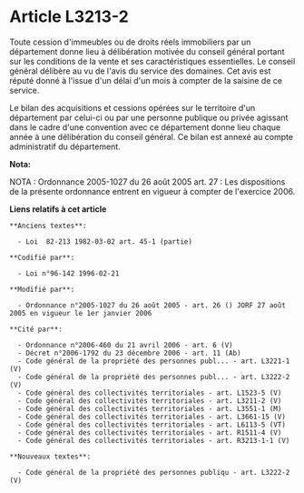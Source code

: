 # Article L3213-2

Toute cession d'immeubles ou de droits réels immobiliers par un département donne lieu à délibération motivée du conseil
général portant sur les conditions de la vente et ses caractéristiques essentielles. Le conseil général délibère au vu de
l'avis du service des domaines. Cet avis est réputé donné à l'issue d'un délai d'un mois à compter de la saisine de ce
service.

Le bilan des acquisitions et cessions opérées sur le territoire d'un département par celui-ci ou par une personne publique ou
privée agissant dans le cadre d'une convention avec ce département donne lieu chaque année à une délibération du conseil
général. Ce bilan est annexé au compte administratif du département.

**Nota:**

NOTA : Ordonnance 2005-1027 du 26 août 2005 art. 27 : Les dispositions de la présente ordonnance entrent en vigueur à compter
de l'exercice 2006.

**Liens relatifs à cet article**

	**Anciens textes**:

	  - Loi  82-213 1982-03-02 art. 45-1 (partie)

	**Codifié par**:

	  - Loi n°96-142 1996-02-21

	**Modifié par**:

	  - Ordonnance n°2005-1027 du 26 août 2005 - art. 26 () JORF 27 août 2005 en vigueur le 1er janvier 2006

	**Cité par**:

	  - Ordonnance n°2006-460 du 21 avril 2006 - art. 6 (V)
	  - Décret n°2006-1792 du 23 décembre 2006 - art. 11 (Ab)
	  - Code général de la propriété des personnes publ... - art. L3221-1 (V)
	  - Code général de la propriété des personnes publ... - art. L3222-2 (V)
	  - Code général des collectivités territoriales - art. L1523-5 (V)
	  - Code général des collectivités territoriales - art. L3211-2 (V)
	  - Code général des collectivités territoriales - art. L3551-1 (M)
	  - Code général des collectivités territoriales - art. L3661-15 (V)
	  - Code général des collectivités territoriales - art. L6113-5 (VT)
	  - Code général des collectivités territoriales - art. R1511-4 (V)
	  - Code général des collectivités territoriales - art. R3213-1-1 (V)

	**Nouveaux textes**:

	  - Code général de la propriété des personnes publiqu - art. L3222-2 (V)
